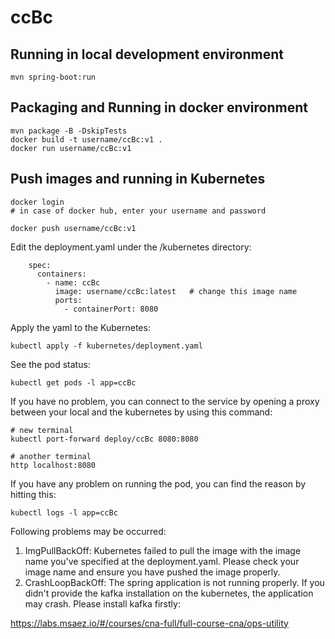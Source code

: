 # ccBc

## Running in local development environment

```
mvn spring-boot:run
```

## Packaging and Running in docker environment

```
mvn package -B -DskipTests
docker build -t username/ccBc:v1 .
docker run username/ccBc:v1
```

## Push images and running in Kubernetes

```
docker login 
# in case of docker hub, enter your username and password

docker push username/ccBc:v1
```

Edit the deployment.yaml under the /kubernetes directory:
```
    spec:
      containers:
        - name: ccBc
          image: username/ccBc:latest   # change this image name
          ports:
            - containerPort: 8080

```

Apply the yaml to the Kubernetes:
```
kubectl apply -f kubernetes/deployment.yaml
```

See the pod status:
```
kubectl get pods -l app=ccBc
```

If you have no problem, you can connect to the service by opening a proxy between your local and the kubernetes by using this command:
```
# new terminal
kubectl port-forward deploy/ccBc 8080:8080

# another terminal
http localhost:8080
```

If you have any problem on running the pod, you can find the reason by hitting this:
```
kubectl logs -l app=ccBc
```

Following problems may be occurred:

1. ImgPullBackOff:  Kubernetes failed to pull the image with the image name you've specified at the deployment.yaml. Please check your image name and ensure you have pushed the image properly.
1. CrashLoopBackOff: The spring application is not running properly. If you didn't provide the kafka installation on the kubernetes, the application may crash. Please install kafka firstly:

https://labs.msaez.io/#/courses/cna-full/full-course-cna/ops-utility


